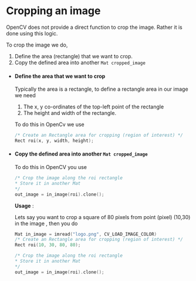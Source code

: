 # Cropping an image 

OpenCV does not provide a direct function to crop the image. Rather it is done 
using this logic.

To crop the image we do,
1. Define the area (rectangle) that we want to crop.
2. Copy the defined area into another `Mat cropped_image`
- #### Define the area that we want to crop 
  Typically the area is a rectangle, to define a rectangle area in our image we need 
  1. The x, y co-ordinates of the top-left point of the rectangle
  2. The height and width of the rectangle.
  
  To do this in OpenCv we use 
  ```c
  /* Create an Rectangle area for cropping (region of interest) */
  Rect roi(x, y, width, height);
  ```
- #### Copy the defined area into another `Mat cropped_image`
  To do this in OpenCV you use 
  ```c
  /* Crop the image along the roi rectangle 
  * Store it in another Mat 
  */
  out_image = in_image(roi).clone();
  ```
  
  **Usage** : 
  
  Lets say you want to crop a square of 80 pixels from point (pixel) (10,30) in the image , then you do 
  ```c
  Mat in_image = imread("logo.png", CV_LOAD_IMAGE_COLOR)
  /* Create an Rectangle area for cropping (region of interest) */
  Rect roi(10, 30, 80, 80);
  
  /* Crop the image along the roi rectangle 
  * Store it in another Mat 
  */
  out_image = in_image(roi).clone();
  ```